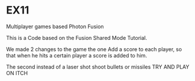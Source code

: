 # EX11
Multiplayer games based Photon Fusion

This is a Code based on the Fusion Shared Mode Tutorial.

We made 2 changes to the game
the one
Add a score to each player, so that when he hits a certain player a score is added to him.

The second instead of a laser shot shoot bullets or missiles
TRY AND PLAY ON ITCH

